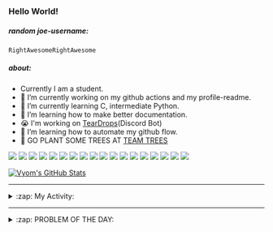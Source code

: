 ### Hello World!

##### random joe-username:
<!--DON'T REMOVE-->
<!--username:START-->
    RightAwesomeRightAwesome
<!--username:END-->


##### about:
- Currently I am a student.
- 🔭 I’m currently working on my github actions and my profile-readme. 
- 🌱 I’m currently learning C, intermediate Python.
- 🌱 I’m learning how to make better documentation.
- 😭 I'm working on [TearDrops](https://github.com/Vyvy-vi/TearDrops)(Discord Bot)
- 🌱 I’m learning how to automate my github flow.
- 🌱 GO PLANT SOME TREES AT [TEAM TREES](https://teamtrees.org/)

![](https://img.shields.io/badge/Editor-Vim-informational?style=flat&logo=Editor&logoColor=white&color=2bbc8a)
![](https://img.shields.io/badge/Editor-VScode-informational?style=flat&logo=<LOGO_NAME>&logoColor=white&color=2bbc8a)
![](https://img.shields.io/badge/OS-MacOS-informational?style=flat&logo=<LOGO_NAME>&logoColor=white&color=2bbc8a)
![](https://img.shields.io/badge/OS-Fedora-informational?style=flat&logo=<LOGO_NAME>&logoColor=white&color=2bbc8a)
![](https://img.shields.io/badge/OS-Ubuntu-informational?style=flat&logo=<LOGO_NAME>&logoColor=white&color=2bbc8a)
![](https://img.shields.io/badge/Tools-mysql-informational?style=flat&logo=<LOGO_NAME>&logoColor=white&color=2bbc8a)
![](https://img.shields.io/badge/Tools-MongoDB-informational?style=flat&logo=<LOGO_NAME>&logoColor=white&color=2bbc8a)
![](https://img.shields.io/badge/Tools-DiscordAPI-informational?style=flat&logo=<LOGO_NAME>&logoColor=white&color=2bbc8a)
![](https://img.shields.io/badge/Tools-GoogleAPIs-informational?style=flat&logo=<LOGO_NAME>&logoColor=white&color=2bbc8a)
![](https://img.shields.io/badge/Tools-ScikitLearn-informational?style=flat&logo=<LOGO_NAME>&logoColor=white&color=2bbc8a)
![](https://img.shields.io/badge/Tools-json-informational?style=flat&logo=<LOGO_NAME>&logoColor=white&color=2bbc8a)
![](https://img.shields.io/badge/Tools-Metasploit-informational?style=flat&logo=<LOGO_NAME>&logoColor=white&color=2bbc8a)
![](https://img.shields.io/badge/Shell-zsh-informational?style=flat&logo=<LOGO_NAME>&logoColor=white&color=2bbc8a)
![](https://img.shields.io/badge/Code-Python-informational?style=flat&logo=<LOGO_NAME>&logoColor=white&color=2bbc8a)
![](https://img.shields.io/badge/Code-Ruby-informational?style=flat&logo=<LOGO_NAME>&logoColor=white&color=2bbc8a)
![](https://img.shields.io/badge/Code-Processing-informational?style=flat&logo=<LOGO_NAME>&logoColor=white&color=2bbc8a)
![](https://img.shields.io/badge/Code-Arduino-informational?style=flat&logo=<LOGO_NAME>&logoColor=white&color=2bbc8a)
![](https://img.shields.io/badge/Graphics-Blender-informational?style=flat&logo=<LOGO_NAME>&logoColor=white&color=2bbc8a)

<a href="https://github.com/Vyvy-vi/Vyvy-vi">
  <img align="center" src="https://profile-readme-git-master.vyvy-vi.vercel.app/api?username=Vyvy-vi&show_icons=true&line_height=27&count_private=true&title_color=ffffff&text_color=c9cacc&icon_color=2bbc8a&bg_color=1d1f21" alt="Vyom's GitHub Stats" />
</a>

---
<details>
  <summary>:zap: My Activity:</summary>
  
<!--START_SECTION:waka-->
![Profile Views](http://img.shields.io/badge/Profile%20Views-26-blue)

**I'm an Early 🐤** 

```text
🌞 Morning    66 commits     ████████████░░░░░░░░░░░░░   48.89% 
🌆 Daytime    20 commits     ███░░░░░░░░░░░░░░░░░░░░░░   14.81% 
🌃 Evening    34 commits     ██████░░░░░░░░░░░░░░░░░░░   25.19% 
🌙 Night      15 commits     ██░░░░░░░░░░░░░░░░░░░░░░░   11.11%

```
📅 **I'm Most Productive on Monday** 

```text
Monday       40 commits     ███████░░░░░░░░░░░░░░░░░░   29.63% 
Tuesday      13 commits     ██░░░░░░░░░░░░░░░░░░░░░░░   9.63% 
Wednesday    11 commits     ██░░░░░░░░░░░░░░░░░░░░░░░   8.15% 
Thursday     12 commits     ██░░░░░░░░░░░░░░░░░░░░░░░   8.89% 
Friday       21 commits     ████░░░░░░░░░░░░░░░░░░░░░   15.56% 
Saturday     21 commits     ████░░░░░░░░░░░░░░░░░░░░░   15.56% 
Sunday       17 commits     ███░░░░░░░░░░░░░░░░░░░░░░   12.59%

```


📊 **This Week I Spent My Time On** 

```text
🔥 Editors: 
Vim                      13 hrs 56 mins      ████████████████████░░░░░   82.44% 
VS Code                  2 hrs 36 mins       ███░░░░░░░░░░░░░░░░░░░░░░   15.46% 
CLion                    21 mins             ░░░░░░░░░░░░░░░░░░░░░░░░░   2.1%

🐱‍💻 Projects: 
Unknown Project          5 hrs 58 mins       ████████░░░░░░░░░░░░░░░░░   35.3% 
TearDrops                2 hrs 16 mins       ███░░░░░░░░░░░░░░░░░░░░░░   13.42% 
EddieBot                 2 hrs 13 mins       ███░░░░░░░░░░░░░░░░░░░░░░   13.13% 
XII-CS-pracs             1 hr 21 mins        ██░░░░░░░░░░░░░░░░░░░░░░░   7.99% 
another-discord-bot      1 hr 13 mins        █░░░░░░░░░░░░░░░░░░░░░░░░   7.23%

💻 Operating System: 
Mac                      15 hrs 32 mins      ███████████████████████░░   91.86% 
Linux                    1 hr 22 mins        ██░░░░░░░░░░░░░░░░░░░░░░░   8.14%

```

**I Mostly Code in Python** 

```text
Python                   27 repos            ███████████████████░░░░░░   77.14% 
HTML                     2 repos             █░░░░░░░░░░░░░░░░░░░░░░░░   5.71% 
Processing               1 repo              ░░░░░░░░░░░░░░░░░░░░░░░░░   2.86% 
Swift                    1 repo              ░░░░░░░░░░░░░░░░░░░░░░░░░   2.86% 
JavaScript               1 repo              ░░░░░░░░░░░░░░░░░░░░░░░░░   2.86%

```



<!--END_SECTION:waka-->
</details>

---
<details>
  <summary>:zap: PROBLEM OF THE DAY:</summary>
    #TODO
<!--QOTD:START-->
<!--QOTD:END-->
</details>


